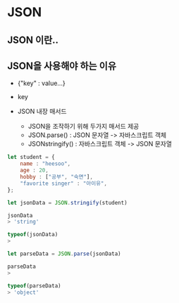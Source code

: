 # JSON


## JSON 이란..






## JSON을 사용해야 하는 이유

* {"key" : value...}
* key 

* JSON 내장 매서드
    - JSON을 조작하기 위해 두가지 매서드 제공
    - JSON.parse() : JSON 문자열 -> 자바스크립트 객체
    - JSONstringify() : 자바스크립트 객체 -> JSON 문자열


```js
let student = {
    name : "heesoo",
    age : 20,
    hobby : ["공부", "숙면"],
    "favorite singer" : "아이유",
};

let jsonData = JSON.stringify(student)

jsonData
> 'string'

typeof(jsonData)
>

let parseData = JSON.parse(jsonData)

parseData
> 

typeof(parseData)
> 'object'

```





























